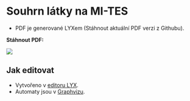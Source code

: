 # Souhrn látky na MI-TES #

- PDF je generované LYXem (Stáhnout aktuální PDF verzi z Githubu).


**Stáhnout PDF:**

[![](http://i.imgur.com/fusAfAc.png)](https://github.com/illagrenan/mi-tes_sourhn/blob/master/TES%20-%20Souhrn%20l%C3%A1tky.pdf?raw=true)


## Jak editovat ##

- Vytvořeno v [editoru LYX](http://www.lyx.org/).
- Automaty jsou v [Graphvizu](http://www.graphviz.org/).
